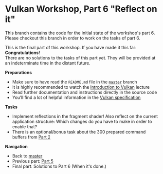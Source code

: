 # Vulkan Workshop, Part 6 "Reflect on it"

This branch contains the code for the initial state of the workshop's part 6.     
Please checkout this branch in order to work on the tasks of part 6.    

This is the final part of this workshop. If you have made it this far: **Congratulations!**    
There are no solutions to the tasks of this part yet. They will be provided at an indeterminate time in the distant future.

**Preparations** 
* Make sure to have read the `README.md` file in the [`master`](https://github.com/cg-tuwien/VulkanWorkshop) branch
* It is highly recommended to watch the [Introduction to Vulkan](https://youtu.be/ZWV6zvKe9Hc) lecture 
* Read further documentation and instructions directly in the source code
* You'll find a lot of helpful information in the [Vulkan specification](https://www.khronos.org/registry/vulkan/specs/1.2-extensions/html/vkspec.html)

**Tasks**
* Implement reflections in the fragment shader! Also reflect on the current application structure: Which changes do you have to make in order to enable that?
* There is an optional/bonus task about the 300 prepared command buffers from [Part 2](https://github.com/cg-tuwien/VulkanWorkshop/tree/part2)

**Navigation**
* Back to [master](https://github.com/cg-tuwien/VulkanWorkshop)
* Previous part: [Part 5](https://github.com/cg-tuwien/VulkanWorkshop/tree/part5)
* Final part: Solutions to Part 6 (When it's done.)
